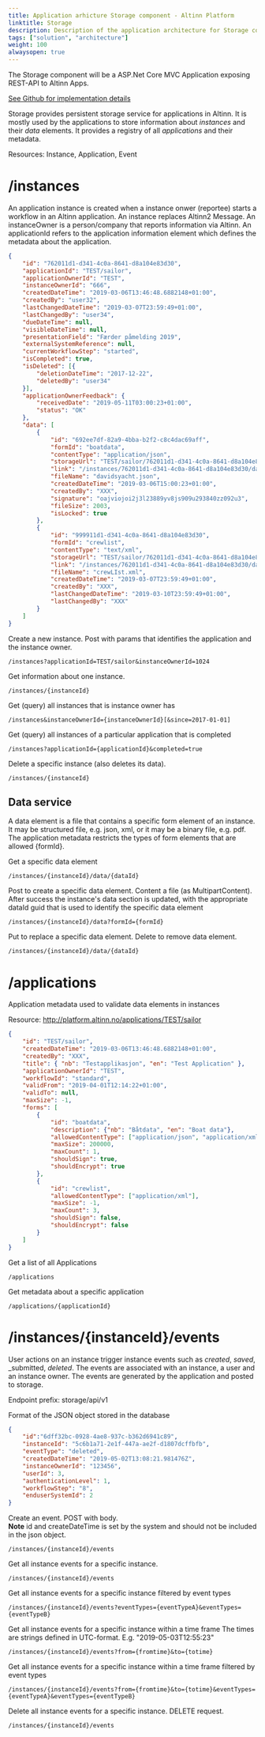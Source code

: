 ```yaml
---
title: Application arhicture Storage component - Altinn Platform
linktitle: Storage
description: Description of the application architecture for Storage component
tags: ["solution", "architecture"]
weight: 100
alwaysopen: true
---
```


The Storage component will be a ASP.Net Core MVC Application exposing REST-API to Altinn Apps.

[See Github for implementation details](https://github.com/Altinn/altinn-studio/issues/311)

Storage provides persistent storage service for applications in Altinn. It is mostly used by the applications to store information about *instances* and their *data* elements.
It provides a registry of all *applications* and their metadata. 

Resources: Instance, Application, Event

# /instances

An application instance is created when a instance onwer (reportee) starts a workflow in an Altinn application.
An instance replaces Altinn2 Message. 
An instanceOwner is a person/company that reports information via Altinn.
An applicationId refers to the application information element which defines the metadata about the application.

```json
{
    "id": "762011d1-d341-4c0a-8641-d8a104e83d30",
    "applicationId": "TEST/sailor",
    "applicationOwnerId": "TEST",
    "instanceOwnerId": "666",
    "createdDateTime": "2019-03-06T13:46:48.6882148+01:00",
    "createdBy": "user32",
    "lastChangedDateTime": "2019-03-07T23:59:49+01:00",
    "lastChangedBy": "user34",
    "dueDateTime": null,
    "visibleDateTime": null,
    "presentationField": "Færder påmelding 2019",
    "externalSystemReference": null,
    "currentWorkflowStep": "started",
    "isCompleted": true,
    "isDeleted": [{
        "deletionDateTime": "2017-12-22",
        "deletedBy": "user34"
    }],
    "applicationOwnerFeedback": {
        "receivedDate": "2019-05-11T03:00:23+01:00",
        "status": "OK"
    },
    "data": [
        {
            "id": "692ee7df-82a9-4bba-b2f2-c8c4dac69aff",
            "formId": "boatdata",
            "contentType": "application/json",
            "storageUrl": "TEST/sailor/762011d1-d341-4c0a-8641-d8a104e83d30/data/692ee7df-82a9-4bba-b2f2-c8c4dac69aff",
            "link": "/instances/762011d1-d341-4c0a-8641-d8a104e83d30/data/692ee7df-82a9-4bba-b2f2-c8c4dac69aff",
            "fileName": "davidsyacht.json",
            "createdDateTime": "2019-03-06T15:00:23+01:00",
            "createdBy": "XXX",
            "signature": "oajviojoi2j3l23889yv8js909u293840zz092u3",
            "fileSize": 2003,
            "isLocked": true
        },
        {
            "id": "999911d1-d341-4c0a-8641-d8a104e83d30",
            "formId": "crewlist",
            "contentType": "text/xml",
            "storageUrl": "TEST/sailor/762011d1-d341-4c0a-8641-d8a104e83d30/data/999911d1-d341-4c0a-8641-d8a104e83d30",
            "link": "/instances/762011d1-d341-4c0a-8641-d8a104e83d30/data/999911d1-d341-4c0a-8641-d8a104e83d30",
            "fileName": "crewLIst.xml",
            "createdDateTime": "2019-03-07T23:59:49+01:00",
            "createdBy": "XXX",
            "lastChangedDateTime": "2019-03-10T23:59:49+01:00",
            "lastChangedBy": "XXX"
        }
    ]
}
```

Create a new instance. Post with params that identifies the application and the instance owner.

```http
/instances?applicationId=TEST/sailor&instanceOwnerId=1024
```

Get information about one instance.

```http
/instances/{instanceId}
```

Get (query) all instances that is instance owner has

```http
/instances&instanceOwnerId={instanceOwnerId}[&since=2017-01-01]
```

Get (query) all instances of a particular application that is completed

```http
/instances?applicationId={applicationId}&completed=true
```

Delete a specific instance (also deletes its data).

```http
/instances/{instanceId}
```

## Data service

A data element is a file that contains a specific form element of an instance.
It may be structured file, e.g. json, xml, or it may be a binary file, e.g. pdf.
The application metadata restricts the types of form elements that are allowed {formId}.

Get a specific data element

```http
/instances/{instanceId}/data/{dataId}
```

Post to create a specific data element. Content a file (as MultipartContent).
After success the instance's data section is updated, with the appropriate dataId guid
that is used to identify the specific data element

```http
/instances/{instanceId}/data?formId={formId}
```

Put to replace a specific data element. Delete to remove data element.

```http
/instances/{instanceId}/data/{dataId}
```

# /applications

Application metadata used to validate data elements in instances

Resource: http://platform.altinn.no/applications/TEST/sailor
```json
{
    "id": "TEST/sailor",
    "createdDateTime": "2019-03-06T13:46:48.6882148+01:00",
    "createdBy": "XXX",
    "title": { "nb": "Testapplikasjon", "en": "Test Application" },
    "applicationOwnerId": "TEST",
    "workflowId": "standard",
    "validFrom": "2019-04-01T12:14:22+01:00",
    "validTo": null,
    "maxSize": -1,
    "forms": [
        {
            "id": "boatdata",
            "description": {"nb": "Båtdata", "en": "Boat data"},
            "allowedContentType": ["application/json", "application/xml"],
            "maxSize": 200000,
            "maxCount": 1,
            "shouldSign": true,
            "shouldEncrypt": true
        },
        {
            "id": "crewlist",
            "allowedContentType": ["application/xml"],
            "maxSize": -1,
            "maxCount": 3,
            "shouldSign": false,
            "shouldEncrypt": false
        }
    ]
}
```

Get a list of all Applications

```http
/applications
```

Get metadata about a specific application

```http
/applications/{applicationId}
```

# /instances/{instanceId}/events

User actions on an instance trigger instance events such as _created_, _saved_, _submitted, _deleted_. The events are associated with an instance, a user and an instance owner. The events are generated by the application and posted to storage.

Endpoint prefix: storage/api/v1

Format of the JSON object stored in the database

```json
{
    "id":"6dff32bc-0928-4ae8-937c-b362d6941c89",
    "instanceId": "5c6b1a71-2e1f-447a-ae2f-d1807dcffbfb",
    "eventType": "deleted",
    "createdDateTime": "2019-05-02T13:08:21.981476Z",
    "instanceOwnerId": "123456",
    "userId": 3,
    "authenticationLevel": 1,
    "workflowStep": "8",
    "enduserSystemId": 2
}
```

Create an event. POST with body. <br/>
**Note** id and createDateTime is set by the system and should not be included in the json object.

```http
/instances/{instanceId}/events
```

Get all instance events for a specific instance.

```http
/instances/{instanceId}/events
```

Get all instance events for a specific instance filtered by event types

```http
/instances/{instanceId}/events?eventTypes={eventTypeA}&eventTypes={eventTypeB}
```

Get all instance events for a specific instance within a time frame
The times are strings defined in UTC-format. E.g. "2019-05-03T12:55:23"
```http
/instances/{instanceId}/events?from={fromtime}&to={totime}
```

Get all instance events for a specific instance within a time frame filtered by event types
```http
/instances/{instanceId}/events?from={fromtime}&to={totime}&eventTypes={eventTypeA}&eventTypes={eventTypeB}
```

Delete all instance events for a specific instance. DELETE request.
```http
/instances/{instanceId}/events
```
